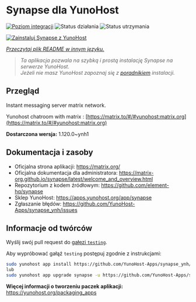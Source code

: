 <!--
To README zostało automatycznie wygenerowane przez <https://github.com/YunoHost/apps/tree/master/tools/readme_generator>
Nie powinno być ono edytowane ręcznie.
-->

# Synapse dla YunoHost

[![Poziom integracji](https://apps.yunohost.org/badge/integration/synapse)](https://ci-apps.yunohost.org/ci/apps/synapse/)
![Status działania](https://apps.yunohost.org/badge/state/synapse)
![Status utrzymania](https://apps.yunohost.org/badge/maintained/synapse)

[![Zainstaluj Synapse z YunoHost](https://install-app.yunohost.org/install-with-yunohost.svg)](https://install-app.yunohost.org/?app=synapse)

*[Przeczytaj plik README w innym języku.](./ALL_README.md)*

> *Ta aplikacja pozwala na szybką i prostą instalację Synapse na serwerze YunoHost.*  
> *Jeżeli nie masz YunoHost zapoznaj się z [poradnikiem](https://yunohost.org/install) instalacji.*

## Przegląd

Instant messaging server matrix network.

Yunohost chatroom with matrix : [https://matrix.to/#/#yunohost:matrix.org](https://matrix.to/#/#yunohost:matrix.org)


**Dostarczona wersja:** 1.120.0~ynh1
## Dokumentacja i zasoby

- Oficjalna strona aplikacji: <https://matrix.org/>
- Oficjalna dokumentacja dla administratora: <https://matrix-org.github.io/synapse/latest/welcome_and_overview.html>
- Repozytorium z kodem źródłowym: <https://github.com/element-hq/synapse>
- Sklep YunoHost: <https://apps.yunohost.org/app/synapse>
- Zgłaszanie błędów: <https://github.com/YunoHost-Apps/synapse_ynh/issues>

## Informacje od twórców

Wyślij swój pull request do [gałęzi `testing`](https://github.com/YunoHost-Apps/synapse_ynh/tree/testing).

Aby wypróbować gałąź `testing` postępuj zgodnie z instrukcjami:

```bash
sudo yunohost app install https://github.com/YunoHost-Apps/synapse_ynh/tree/testing --debug
lub
sudo yunohost app upgrade synapse -u https://github.com/YunoHost-Apps/synapse_ynh/tree/testing --debug
```

**Więcej informacji o tworzeniu paczek aplikacji:** <https://yunohost.org/packaging_apps>
